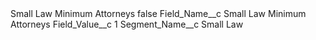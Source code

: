 <?xml version="1.0" encoding="UTF-8"?>
<CustomMetadata xmlns="http://soap.sforce.com/2006/04/metadata" xmlns:xsi="http://www.w3.org/2001/XMLSchema-instance" xmlns:xsd="http://www.w3.org/2001/XMLSchema">
    <label>Small Law Minimum Attorneys</label>
    <protected>false</protected>
    <values>
        <field>Field_Name__c</field>
        <value xsi:type="xsd:string">Small Law Minimum Attorneys</value>
    </values>
    <values>
        <field>Field_Value__c</field>
        <value xsi:type="xsd:string">1</value>
    </values>
    <values>
        <field>Segment_Name__c</field>
        <value xsi:type="xsd:string">Small Law</value>
    </values>
</CustomMetadata>
